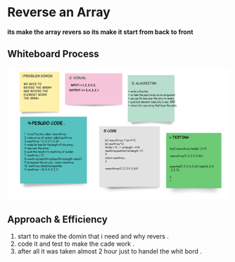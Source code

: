 # Reverse an Array

**its make the array revers so its make it start from back to front**

## Whiteboard Process
![](img/array-reverse.png)

## Approach & Efficiency
1. start to make the domin that i need and why revers .
2. code it and test to make the cade work .
3. after all it was taken almost 2 hour just to handel the whit bord .

